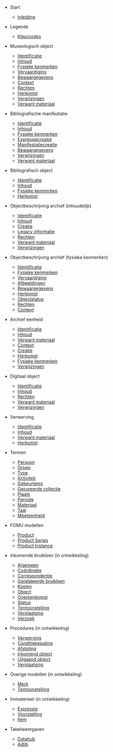 <!-- docs/_sidebar.md -->

* Start
    * [Inleiding](/content/getting-started.md)

* Legende
    * [Kleurcodes](/content/modellen/Color.md)

* Museologisch object
	* [Identificatie](/content/modellen/MuseologicalObject/Identificatie.md)
	* [Inhoud](/content/modellen/MuseologicalObject/Inhoud.md)
	* [Fysieke kenmerken](/content/modellen/MuseologicalObject/FysiekeKenmerken.md)
	* [Vervaardiging](/content/modellen/MuseologicalObject/Vervaardiging.md)
	* [Bewaargegevens](/content/modellen/MuseologicalObject/Bewaargegevens.md)
	* [Context](/content/modellen/MuseologicalObject/Context.md)
	* [Rechten](/content/modellen/MuseologicalObject/Rechten.md)
	* [Herkomst](/content/modellen/MuseologicalObject/Herkomst.md)
	* [Verwijzingen](/content/modellen/MuseologicalObject/Verwijzingen.md)
	* [Verwant materiaal](/content/modellen/MuseologicalObject/VerwantMateriaal.md)

* Bibliografische manifestatie
	* [Identificatie](/content/modellen/BibliographicalManifestation/Identificatie.md)
	* [Inhoud](/content/modellen/BibliographicalManifestation/Inhoud.md)
	* [Fysieke kenmerken](/content/modellen/BibliographicalManifestation/FysiekeKenmerken.md)
	* [Expressiecreatie](/content/modellen/BibliographicalManifestation/ExpressieCreatie.md)
	* [Manifestatiecreatie](/content/modellen/BibliographicalManifestation/ManifestatieCreatie.md)
	* [Bewaargegevens](/content/modellen/BibliographicalManifestation/Bewaargegevens.md)
	* [Verwijzingen](/content/modellen/BibliographicalManifestation/Verwijzingen.md)
	* [Verwant materiaal](/content/modellen/BibliographicalManifestation/VerwantMateriaal.md)

* Bibliografisch object
	* [Identificatie](/content/modellen/BibliographicalObject/Identificatie.md)
	* [Inhoud](/content/modellen/BibliographicalObject/Inhoud.md)
	* [Fysieke kenmerken](/content/modellen/BibliographicalObject/FysiekeKenmerken.md)
	* [Herkomst](/content/modellen/BibliographicalObject/Herkomst.md)

* Objectbeschrijving archief (inhoudelijk)
	* [Identificatie](/content/modellen/ArchiefItemImmaterieel/Identificatie.md)
	* [Inhoud](/content/modellen/ArchiefItemImmaterieel/Inhoud.md)
	* [Creatie](/content/modellen/ArchiefItemImmaterieel/Creatie.md)
	* [Legacy informatie](/content/modellen/ArchiefItemImmaterieel/LegacyInformatie.md)
	* [Rechten](/content/modellen/ArchiefItemImmaterieel/Rechten.md)
	* [Verwant materiaal](/content/modellen/ArchiefItemImmaterieel/VerwantMateriaal.md)
	* [Verwijzingen](/content/modellen/ArchiefItemImmaterieel/Verwijzingen.md)

* Objectbeschrijving archief (fysieke kenmerken)
	* [Identificatie](/content/modellen/ArchiefItemMaterieel/Identificatie.md)
	* [Fysieke kenmerken](/content/modellen/ArchiefItemMaterieel/FysiekeKenmerken.md)
	* [Vervaardiging](/content/modellen/ArchiefItemMaterieel/Vervaardiging.md)
	* [Afbeeldingen](/content/modellen/ArchiefItemMaterieel/Afbeeldingen.md)
	* [Bewaargegevens](/content/modellen/ArchiefItemMaterieel/Bewaargegevens.md)
	* [Herkomst](/content/modellen/ArchiefItemMaterieel/Herkomst.md)
	* [Objectstatus](/content/modellen/ArchiefItemMaterieel/Objectstatus.md)
	* [Rechten](/content/modellen/ArchiefItemMaterieel/Rechten.md)
	* [Context](/content/modellen/ArchiefItemMaterieel/Context.md)

* Archief eenheid
	* [Identificatie](/content/modellen/ArchivalUnit/Identificatie.md)
	* [Inhoud](/content/modellen/ArchivalUnit/Inhoud.md)
	* [Verwant materiaal](/content/modellen/ArchivalUnit/VerwantMateriaal.md)
	* [Context](/content/modellen/ArchivalUnit/Context.md)
	* [Creatie](/content/modellen/ArchivalUnit/Creatie.md)
	* [Herkomst](/content/modellen/ArchivalUnit/Herkomst.md)
	* [Fysieke kenmerken](/content/modellen/ArchivalUnit/FysiekeKenmerken.md)
	* [Verwijzingen](/content/modellen/ArchivalUnit/Verwijzingen.md)

* Digitaal object
	* [Identificatie](/content/modellen/DigitalObject/Identificatie.md)
	* [Inhoud](/content/modellen/DigitalObject/Inhoud.md)
	* [Rechten](/content/modellen/DigitalObject/Rechten.md)
	* [Verwant materiaal](/content/modellen/DigitalObject/VerwantMateriaal.md)
	* [Verwijzingen](/content/modellen/DigitalObject/Verwijzingen.md)

* Verwerving
	* [Identificatie](/content/modellen/Acquisition/Identificatie.md)
	* [Inhoud](/content/modellen/Acquisition/Inhoud.md)
	* [Verwant materiaal](/content/modellen/Acquisition/VerwantMateriaal.md)
	* [Herkomst](/content/modellen/Acquisition/Herkomst.md)

* Termen
	* [Persoon](/content/modellen/Person.md)
	* [Groep](/content/modellen/Group.md)
	* [Type](/content/modellen/Type.md)
	* [Activiteit](/content/modellen/Activity.md)
	* [Gebeurtenis](/content/modellen/Event.md)
	* [Gecureerde collectie](/content/modellen/CuratedHolding.md)
	* [Plaats](/content/modellen/Place.md)
	* [Periode](/content/modellen/Period.md)
	* [Materiaal](/content/modellen/Material.md)
	* [Taal](/content/modellen/Language.md)
	* [Meeteenheid](/content/modellen/MeasurementUnit.md)

* FOMU modellen

	* [Product](/content/modellen/ProductType.md)
	* [Product Series](/content/modellen/ProductSeries.md)
	* [Product Instance](/content/modellen/ProductInstance.md)

* Inkomende bruikleen (in ontwikkeling)
	* [Algemeen](/content/modellen/LoanIn/Algemeen.md)
	* [Coördinatie](/content/modellen/LoanIn/Coördinatie.md)
	* [Correspondentie](/content/modellen/LoanIn/Correspondentie.md)
	* [Gerelateerde bruikleen](/content/modellen/LoanIn/GerelateerdeBruikleen.md)
	* [Kosten](/content/modellen/LoanIn/Kosten.md)
	* [Object](/content/modellen/LoanIn/Object.md)
	* [Overeenkomst](/content/modellen/LoanIn/Overeenkomst.md)
	* [Status](/content/modellen/LoanIn/Status.md)
	* [Tentoonstelling](/content/modellen/LoanIn/Tentoonstelling.md)
	* [Verplaatsing](/content/modellen/LoanIn/Verplaatsing.md)
	* [Verzoek](/content/modellen/LoanIn/Verzoek.md)

* Procedures (in ontwikkeling)
	* [Verwerving](/content/modellen/Acquisition.md)
	* [Conditiebepaling](/content/modellen/ConditionAssessment.md)
	* [Afstoting](/content/modellen/Disposal.md)
	* [Inkomend object](/content/modellen/ObjectEntry.md)
	* [Uitgaand object](/content/modellen/ObjectExit.md)
	* [Verplaatsing](/content/modellen/Movement.md)

* Overige modellen (in ontwikkeling)
	* [Merk](/content/modellen/Mark.md)
	* [Tentoonstelling](/content/modellen/Exhibition.md)

* Immaterieel (in ontwikkeling)

	* [Expressie](/content/modellen/ImmaterialCulturalHeritage/Expressie.md)
	* [Voorstelling](/content/modellen/ImmaterialCulturalHeritage/Voorstelling.md)
	* [Item](/content/modellen/ImmaterialCulturalHeritage/Item.md)

* Tabelweergaven

    * [Datahub](/content/modellen/TabelDatahub.md)
    * [Adlib](/content/modellen/TabelMuseologicalObject.md)